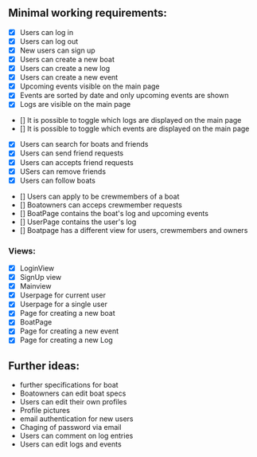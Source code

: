 ## Minimal working requirements:
- [x] Users can log in
- [x] Users can log out
- [x] New users can sign up
- [x] Users can create a new boat
- [X] Users can create a new log
- [x] Users can create a new event
- [x] Upcoming events visible on the main page
- [x] Events are sorted by date and only upcoming events are shown
- [X] Logs are visible on the main page
- [] It is possible to toggle which logs are displayed on the main page
- [] It is possible to toggle which events are displayed on the main page
- [x] Users can search for boats and friends
- [x] Users can send friend requests
- [x] Users can accepts friend requests
- [x] USers can remove friends
- [x] Users can follow boats
- [] Users can apply to be crewmembers of a boat
- [] Boatowners can acceps crewmember requests
- [] BoatPage contains the boat's log and upcoming events
- [] UserPage contains the user's log
- [] Boatpage has a different view for users, crewmembers and owners

###  Views:
- [x] LoginView
- [x] SignUp view
- [x] Mainview
- [x] Userpage for current user
- [x] Userpage for a single user
- [x] Page for creating a new boat
- [x] BoatPage
- [x] Page for creating a new event
- [x] Page for creating a new Log

## Further ideas: 
- further specifications for boat
- Boatowners can edit boat specs
- Users can edit their own profiles
- Profile pictures
- email authentication for new users
- Chaging of password via email
- Users can comment on log entries
- Users can edit logs and events
